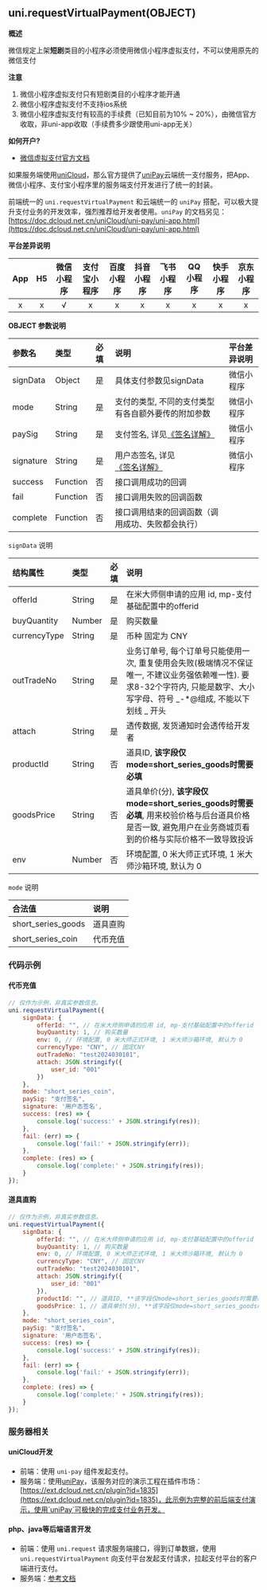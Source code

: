 ## uni.requestVirtualPayment(OBJECT)

**概述**

微信规定上架**短剧**类目的小程序必须使用微信小程序虚拟支付，不可以使用原先的微信支付

**注意**

1. 微信小程序虚拟支付只有短剧类目的小程序才能开通
2. 微信小程序虚拟支付不支持ios系统
3. 微信小程序虚拟支付有较高的手续费（已知目前为10% ~ 20%），由微信官方收取，非uni-app收取（手续费多少跟使用uni-app无关）

**如何开户?**

- [微信虚拟支付官方文档](https://developers.weixin.qq.com/miniprogram/dev/platform-capabilities/industry/virtual-payment.html#_1-%E4%BA%A7%E5%93%81%E4%BB%8B%E7%BB%8D)

如果服务端使用[uniCloud](https://uniapp.dcloud.io/uniCloud/README)，那么官方提供了[uniPay](https://doc.dcloud.net.cn/uniCloud/uni-pay/uni-app.html)云端统一支付服务，把App、微信小程序、支付宝小程序里的服务端支付开发进行了统一的封装。

前端统一的 `uni.requestVirtualPayment` 和云端统一的 `uniPay` 搭配，可以极大提升支付业务的开发效率，强烈推荐给开发者使用。`uniPay` 的文档另见：[https://doc.dcloud.net.cn/uniCloud/uni-pay/uni-app.html](https://doc.dcloud.net.cn/uniCloud/uni-pay/uni-app.html)

**平台差异说明**

|App|H5|微信小程序|支付宝小程序|百度小程序|抖音小程序|飞书小程序|QQ小程序|快手小程序|京东小程序|
|:-:|:-:|:-:|:-:|:-:|:-:|:-:|:-:|:-:|:-:|
|x|x|√|x|x|x|x|x|x|x|


**OBJECT 参数说明**

|参数名|类型|必填|说明|平台差异说明|
|:-|:-|:-|:-|:-|
|signData|Object|是|具体支付参数见signData|微信小程序|
|mode|String|是|支付的类型, 不同的支付类型有各自额外要传的附加参数|微信小程序|
|paySig|String|是|支付签名, 详见[《签名详解》](https://developers.weixin.qq.com/miniprogram/dev/platform-capabilities/industry/virtual-payment.html)|微信小程序|
|signature|String|是|用户态签名, 详见[《签名详解》](https://developers.weixin.qq.com/miniprogram/dev/platform-capabilities/industry/virtual-payment.html)|微信小程序|
|success|Function|否|接口调用成功的回调||
|fail|Function|否|接口调用失败的回调函数||
|complete|Function|否|接口调用结束的回调函数（调用成功、失败都会执行）||

`signData` 说明

|结构属性|类型|必填|说明|
|:-|:-|:-|:-|
|offerId|String|是|在米大师侧申请的应用 id, mp-支付基础配置中的offerid|
|buyQuantity|Number|是|购买数量|
|currencyType|String|是|币种 固定为 CNY|
|outTradeNo|String|是|业务订单号, 每个订单号只能使用一次, 重复使用会失败(极端情况不保证唯一, 不建议业务强依赖唯一性). 要求8-32个字符内, 只能是数字、大小写字母、符号 _-*@组成, 不能以下划线 _ 开头|
|attach|String|是|透传数据, 发货通知时会透传给开发者|
|productId|String|否|道具ID, **该字段仅mode=short_series_goods时需要必填**|
|goodsPrice|String|否|道具单价(分), **该字段仅mode=short_series_goods时需要必填**, 用来校验价格与后台道具价格是否一致, 避免用户在业务商城页看到的价格与实际价格不一致导致投诉|
|env|Number|否|环境配置, 0 米大师正式环境, 1 米大师沙箱环境, 默认为 0|

`mode` 说明

|合法值			|说明									|
|:-|:-|
|short_series_goods				|道具直购	|
|short_series_coin| 代币充值 |

### 代码示例

#### 代币充值

```javascript
// 仅作为示例，非真实参数信息。
uni.requestVirtualPayment({
	signData: {
		offerId: "", // 在米大师侧申请的应用 id, mp-支付基础配置中的offerid
		buyQuantity: 1, // 购买数量
		env: 0, // 环境配置, 0 米大师正式环境, 1 米大师沙箱环境, 默认为 0
		currencyType: "CNY", // 固定CNY
		outTradeNo: "test2024030101",
		attach: JSON.stringify({
			user_id: "001"
		})
	},
	mode: "short_series_coin",
	paySig: "支付签名",
	signature: '用户态签名',
	success: (res) => {
		console.log('success:' + JSON.stringify(res));
	},
	fail: (err) => {
		console.log('fail:' + JSON.stringify(err));
	},
	complete: (res) => {
		console.log('complete:' + JSON.stringify(res));
	}
});
```

#### 道具直购

```javascript
// 仅作为示例，非真实参数信息。
uni.requestVirtualPayment({
	signData: {
		offerId: "", // 在米大师侧申请的应用 id, mp-支付基础配置中的offerid
		buyQuantity: 1, // 购买数量
		env: 0, // 环境配置, 0 米大师正式环境, 1 米大师沙箱环境, 默认为 0
		currencyType: "CNY", // 固定CNY
		outTradeNo: "test2024030101",
		attach: JSON.stringify({
			user_id: "001"
		}),
		productId: "", // 道具ID, **该字段仅mode=short_series_goods时需要必填**
		goodsPrice: 1, // 道具单价(分), **该字段仅mode=short_series_goods时需要必填**, 用来校验价格与后台道具价格是否一致, 避免用户在业务商城页看到的价格与实际价格不一致导致投诉
	},
	mode: "short_series_coin",
	paySig: "支付签名",
	signature: '用户态签名',
	success: (res) => {
		console.log('success:' + JSON.stringify(res));
	},
	fail: (err) => {
		console.log('fail:' + JSON.stringify(err));
	},
	complete: (res) => {
		console.log('complete:' + JSON.stringify(res));
	}
});
```

### 服务器相关

#### uniCloud开发
- 前端：使用 `uni-pay` 组件发起支付。
- 服务端：使用[uniPay](https://doc.dcloud.net.cn/uniCloud/uni-pay/uni-app.html)，该服务对应的演示工程在插件市场：[https://ext.dcloud.net.cn/plugin?id=1835](https://ext.dcloud.net.cn/plugin?id=1835)，此示例为完整的前后端支付演示，使用`uniPay`可极快的完成支付业务开发。

#### php、java等后端语言开发
- 前端：使用 `uni.request` 请求服务端接口，得到订单数据，使用 `uni.requestVirtualPayment` 向支付平台发起支付请求，拉起支付平台的客户端进行支付。
- 服务端：[参考文档](https://developers.weixin.qq.com/miniprogram/dev/platform-capabilities/industry/virtual-payment.html)

